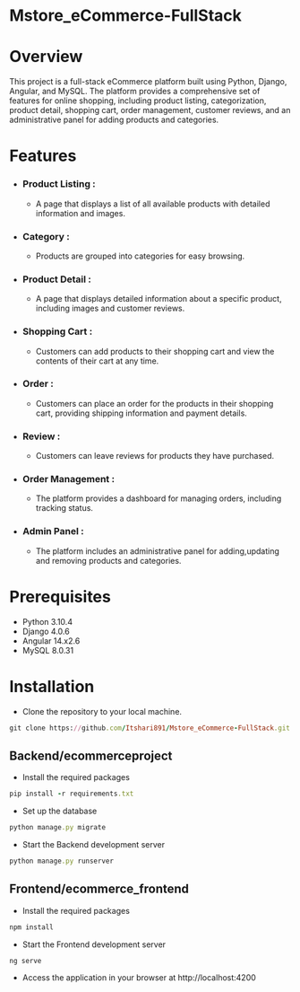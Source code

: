 # Mstore_eCommerce-FullStack
# Overview
This project is a full-stack eCommerce platform built using Python, Django, Angular, and MySQL. 
The platform provides a comprehensive set of features for online shopping, including product listing, categorization,
product detail, shopping cart, order management, customer reviews, and 
an administrative panel for adding products and categories.

# Features
 - ### Product Listing :
   - A page that displays a list of all available products with detailed information and images.
 - ### Category :
   - Products are grouped into categories for easy browsing.
 - ### Product Detail :
   - A page that displays detailed information about a specific product, including images and customer reviews.
 - ### Shopping Cart :
   - Customers can add products to their shopping cart and view the contents of their cart at any time.
 - ### Order :
   - Customers can place an order for the products in their shopping cart, providing shipping information and payment details.
 - ### Review :
   - Customers can leave reviews for products they have purchased.
 - ### Order Management : 
   - The platform provides a dashboard for managing orders, including tracking status.
 - ### Admin Panel :
   - The platform includes an administrative panel for adding,updating and removing products and categories.

# Prerequisites
 - Python 3.10.4
 - Django 4.0.6
 - Angular 14.x2.6
 - MySQL 8.0.31

# Installation
 - Clone the repository to your local machine.
```rake
git clone https://github.com/Itshari891/Mstore_eCommerce-FullStack.git
```
## Backend/ecommerceproject

- Install the required packages
```rake
pip install -r requirements.txt
```
- Set up the database
```rake
python manage.py migrate
```
- Start the Backend development server
```rake
python manage.py runserver
```
## Frontend/ecommerce_frontend

- Install the required packages
```rake
npm install
```

- Start the Frontend development server
```rake
ng serve
```
- Access the application in your browser at http://localhost:4200


